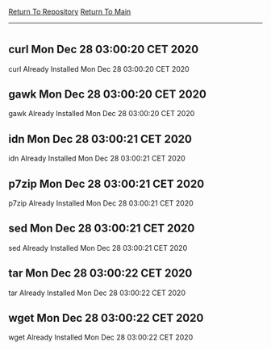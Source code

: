 [Return To Repository](https://github.com/bast69/piholeparser/)
[Return To Main](https://github.com/bast69/piholeparser/blob/master/RecentRunLogs/Mainlog.md)
____________________________________
# 
## curl Mon Dec 28 03:00:20 CET 2020
curl Already Installed Mon Dec 28 03:00:20 CET 2020
## gawk Mon Dec 28 03:00:20 CET 2020
gawk Already Installed Mon Dec 28 03:00:20 CET 2020
## idn Mon Dec 28 03:00:21 CET 2020
idn Already Installed Mon Dec 28 03:00:21 CET 2020
## p7zip Mon Dec 28 03:00:21 CET 2020
p7zip Already Installed Mon Dec 28 03:00:21 CET 2020
## sed Mon Dec 28 03:00:21 CET 2020
sed Already Installed Mon Dec 28 03:00:21 CET 2020
## tar Mon Dec 28 03:00:22 CET 2020
tar Already Installed Mon Dec 28 03:00:22 CET 2020
## wget Mon Dec 28 03:00:22 CET 2020
wget Already Installed Mon Dec 28 03:00:22 CET 2020
